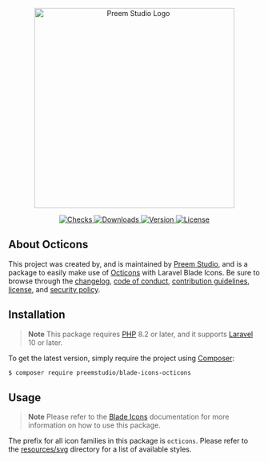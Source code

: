 <p align="center">
    <a href="https://preem.studio" target="_blank">
        <img src="https://raw.githubusercontent.com/PreemStudio/assets/main/logo-text.svg" width="400" alt="Preem Studio Logo" />
    </a>
</p>

<p align="center">
    <a href="https://github.com/PreemStudio/blade-icons-octicons/actions">
        <img src="https://badge.sh/github/check-runs/PreemStudio/blade-icons-octicons" alt="Checks" />
    </a>
    <a href="https://packagist.org/packages/preemstudio/blade-icons-octicons">
        <img src="https://badge.sh/packagist/downloads/PreemStudio/blade-icons-octicons" alt="Downloads" />
    </a>
    <a href="https://packagist.org/packages/preemstudio/blade-icons-octicons">
        <img src="https://badge.sh/packagist/version/PreemStudio/blade-icons-octicons" alt="Version" />
    </a>
    <a href="https://packagist.org/packages/preemstudio/blade-icons-octicons">
        <img src="https://badge.sh/packagist/license/PreemStudio/blade-icons-octicons" alt="License" />
    </a>
</p>

## About Octicons

This project was created by, and is maintained by [Preem Studio](https://github.com/PreemStudio), and is a package to easily make use of [Octicons](https://primer.style/design/foundations/icons) with Laravel Blade Icons. Be sure to browse through the [changelog](CHANGELOG.md), [code of conduct](.github/CODE_OF_CONDUCT.md), [contribution guidelines](.github/CONTRIBUTING.md), [license](LICENSE), and [security policy](.github/SECURITY.md).

## Installation

> **Note**
> This package requires [PHP](https://www.php.net/) 8.2 or later, and it supports [Laravel](https://laravel.com/) 10 or later.

To get the latest version, simply require the project using [Composer](https://getcomposer.org/):

```bash
$ composer require preemstudio/blade-icons-octicons
```

## Usage

> **Note**
> Please refer to the [Blade Icons](https://github.com/PreemStudio/blade-icons) documentation for more information on how to use this package.

The prefix for all icon families in this package is `octicons`. Please refer to the [resources/svg](/resources/svg) directory for a list of available styles.
